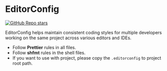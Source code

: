 # EditorConfig

[![GitHub Repo stars](https://img.shields.io/github/stars/editorconfig/editorconfig?style=social)](https://github.com/editorconfig/editorconfig)

EditorConfig helps maintain consistent coding styles for multiple developers working on the same project across various editors and IDEs.

- Follow **Prettier** rules in all files.
- Follow **shfmt** rules in the shell files.
- If you want to use with project, please copy the `.editorconfig` to project root path.
